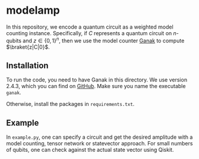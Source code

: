 # modelamp

In this repository, we encode a quantum circuit as a weighted model counting instance. Specifically, if $C$ represents a quantum circuit on $n$-qubits and $z \in \left\{0,1\right\}^n$, then we use the model counter [Ganak](https://github.com/meelgroup/ganak) to compute $\braket{z|C|0}$.

## Installation

To run the code, you need to have Ganak in this directory. We use version 2.4.3, which you can find on [GitHub](https://github.com/meelgroup/ganak/releases/tag/release%2F2.4.3). Make sure you name the executable `ganak`.

Otherwise, install the packages in `requirements.txt`.

## Example

In `example.py`, one can specify a circuit and get the desired amplitude with a model counting, tensor network or statevector approach. For small numbers of qubits, one can check against the actual state vector using Qiskit.